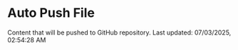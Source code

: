 # Auto Push File

Content that will be pushed to GitHub repository.
Last updated: 07/03/2025, 02:54:28 AM